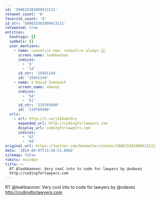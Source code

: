 ```yaml
---
id: '508615383809413121'
retweet_count: '0'
favorite_count: '0'
id_str: '508615383809413121'
retweeted: true
entities:
  hashtags: []
  symbols: []
  user_mentions:
    - name: ceasefire now, ceasefire always 🍞🌹
      screen_name: leahbannon
      indices:
        - '3'
        - '14'
      id_str: '15941144'
      id: '15941144'
    - name: V David Zvenyach
      screen_name: vdavez
      indices:
        - '54'
        - '61'
      id_str: '119765690'
      id: '119765690'
  urls:
    - url: http://t.co/j4IKabshry
      expanded_url: http://codingforlawyers.com
      display_url: codingforlawyers.com
      indices:
        - '62'
        - '84'
original_url: https://twitter.com/benbalter/status/508615383809413121
date: '2014-09-07T13:58:51.000Z'
sitemap: false
robots: noindex
title: >-
  RT @leahbannon: Very cool into to code for lawyers by @vdavez
  http://codingforlawyers.com
---
```


RT @leahbannon: Very cool into to code for lawyers by @vdavez http://codingforlawyers.com